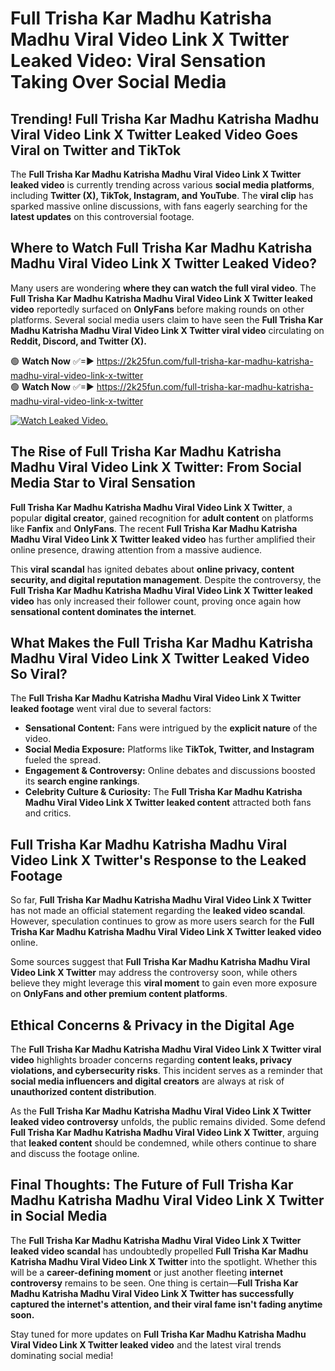 # Full Trisha Kar Madhu Katrisha Madhu Viral Video Link X Twitter Leaked Video: Viral Sensation Taking Over Social Media

## **Trending! Full Trisha Kar Madhu Katrisha Madhu Viral Video Link X Twitter Leaked Video Goes Viral on Twitter and TikTok**
The **Full Trisha Kar Madhu Katrisha Madhu Viral Video Link X Twitter leaked video** is currently trending across various **social media platforms**, including **Twitter (X), TikTok, Instagram, and YouTube**. The **viral clip** has sparked massive online discussions, with fans eagerly searching for the **latest updates** on this controversial footage.

## **Where to Watch Full Trisha Kar Madhu Katrisha Madhu Viral Video Link X Twitter Leaked Video?**
Many users are wondering **where they can watch the full viral video**. The **Full Trisha Kar Madhu Katrisha Madhu Viral Video Link X Twitter leaked video** reportedly surfaced on **OnlyFans** before making rounds on other platforms. Several social media users claim to have seen the **Full Trisha Kar Madhu Katrisha Madhu Viral Video Link X Twitter viral video** circulating on **Reddit, Discord, and Twitter (X).**

🟢 **Watch Now** ✅=► https://2k25fun.com/full-trisha-kar-madhu-katrisha-madhu-viral-video-link-x-twitter  
🟢 **Watch Now** ✅=► https://2k25fun.com/full-trisha-kar-madhu-katrisha-madhu-viral-video-link-x-twitter  

[![Watch Leaked Video.](https://miro.medium.com/v2/resize:fit:828/format:webp/1*cilzJN44JGOrTw9NJCrNHA.gif "Watch Leaked Video")](https://2k25fun.com/full-trisha-kar-madhu-katrisha-madhu-viral-video-link-x-twitter)

## **The Rise of Full Trisha Kar Madhu Katrisha Madhu Viral Video Link X Twitter: From Social Media Star to Viral Sensation**
**Full Trisha Kar Madhu Katrisha Madhu Viral Video Link X Twitter**, a popular **digital creator**, gained recognition for **adult content** on platforms like **Fanfix** and **OnlyFans**. The recent **Full Trisha Kar Madhu Katrisha Madhu Viral Video Link X Twitter leaked video** has further amplified their online presence, drawing attention from a massive audience.

This **viral scandal** has ignited debates about **online privacy, content security, and digital reputation management**. Despite the controversy, the **Full Trisha Kar Madhu Katrisha Madhu Viral Video Link X Twitter leaked video** has only increased their follower count, proving once again how **sensational content dominates the internet**.

## **What Makes the Full Trisha Kar Madhu Katrisha Madhu Viral Video Link X Twitter Leaked Video So Viral?**
The **Full Trisha Kar Madhu Katrisha Madhu Viral Video Link X Twitter leaked footage** went viral due to several factors:
- **Sensational Content:** Fans were intrigued by the **explicit nature** of the video.
- **Social Media Exposure:** Platforms like **TikTok, Twitter, and Instagram** fueled the spread.
- **Engagement & Controversy:** Online debates and discussions boosted its **search engine rankings**.
- **Celebrity Culture & Curiosity:** The **Full Trisha Kar Madhu Katrisha Madhu Viral Video Link X Twitter leaked content** attracted both fans and critics.

## **Full Trisha Kar Madhu Katrisha Madhu Viral Video Link X Twitter's Response to the Leaked Footage**
So far, **Full Trisha Kar Madhu Katrisha Madhu Viral Video Link X Twitter** has not made an official statement regarding the **leaked video scandal**. However, speculation continues to grow as more users search for the **Full Trisha Kar Madhu Katrisha Madhu Viral Video Link X Twitter leaked video** online.

Some sources suggest that **Full Trisha Kar Madhu Katrisha Madhu Viral Video Link X Twitter** may address the controversy soon, while others believe they might leverage this **viral moment** to gain even more exposure on **OnlyFans and other premium content platforms**.

## **Ethical Concerns & Privacy in the Digital Age**
The **Full Trisha Kar Madhu Katrisha Madhu Viral Video Link X Twitter viral video** highlights broader concerns regarding **content leaks, privacy violations, and cybersecurity risks**. This incident serves as a reminder that **social media influencers and digital creators** are always at risk of **unauthorized content distribution**.

As the **Full Trisha Kar Madhu Katrisha Madhu Viral Video Link X Twitter leaked video controversy** unfolds, the public remains divided. Some defend **Full Trisha Kar Madhu Katrisha Madhu Viral Video Link X Twitter**, arguing that **leaked content** should be condemned, while others continue to share and discuss the footage online.

## **Final Thoughts: The Future of Full Trisha Kar Madhu Katrisha Madhu Viral Video Link X Twitter in Social Media**
The **Full Trisha Kar Madhu Katrisha Madhu Viral Video Link X Twitter leaked video scandal** has undoubtedly propelled **Full Trisha Kar Madhu Katrisha Madhu Viral Video Link X Twitter** into the spotlight. Whether this will be a **career-defining moment** or just another fleeting **internet controversy** remains to be seen. One thing is certain—**Full Trisha Kar Madhu Katrisha Madhu Viral Video Link X Twitter has successfully captured the internet's attention, and their viral fame isn't fading anytime soon.**

Stay tuned for more updates on **Full Trisha Kar Madhu Katrisha Madhu Viral Video Link X Twitter leaked video** and the latest viral trends dominating social media!